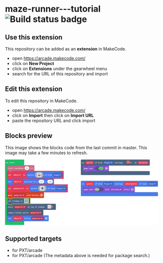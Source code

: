 # maze-runner---tutorial ![Build status badge](https://github.com/dvdbrx/maze-runner---tutorial/workflows/MakeCode/badge.svg)



## Use this extension

This repository can be added as an **extension** in MakeCode.

* open https://arcade.makecode.com/
* click on **New Project**
* click on **Extensions** under the gearwheel menu
* search for the URL of this repository and import

## Edit this extension

To edit this repository in MakeCode.

* open https://arcade.makecode.com/
* click on **Import** then click on **Import URL**
* paste the repository URL and click import

## Blocks preview

This image shows the blocks code from the last commit in master.
This image may take a few minutes to refresh.

![A rendered view of the blocks](https://github.com/dvdbrx/maze-runner---tutorial/raw/master/.makecode/blocks.png)

## Supported targets

* for PXT/arcade
* for PXT/arcade
(The metadata above is needed for package search.)

